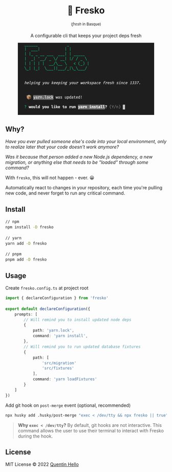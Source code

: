 <h1 align="center">🍇 Fresko</h1>
<p align="center"><sup>(<em>fresh</em> in Basque)</sup></p>
<p align="center">A configurable cli that keeps your project deps fresh</p>

<p align='center'>
<img src='./screenshots/main.png' width='426'/>
</p>

## Why?

_Have you ever pulled someone else's code into your local environment, only to realize later that your code doesn't work anymore?_

_Was it because that person added a new Node.js dependency, a new migration, or anything else that needs to be "loaded" through some command?_

With `fresko`, this will not happen - ever. 😀

Automatically react to changes in your repository, each time you're pulling new code, and never forget to run any critical command.

## Install

```sh
// npm
npm install -D fresko

// yarn
yarn add -D fresko

// pnpm
pnpm add -D fresko
```

## Usage

Create `fresko.config.ts` at project root

```typescript
import { declareConfiguration } from 'fresko'

export default declareConfiguration({
    prompts: [
        // Will remind you to install updated node deps
        {
            path: 'yarn.lock',
            command: 'yarn install',
        },
        // Will remind you to run updated database fixtures
        {
            path: [
                'src/migration'
                'src/fixtures'
            ],
            command: 'yarn loadFixtures'
        }
    ]
})

```

Add git hook on `post-merge` event (optional, recommended)

```sh
npx husky add .husky/post-merge "exec < /dev/tty && npx fresko || true"
```

> **Why `exec < /dev/tty`?** By default, git hooks are not interactive. This command allows the user to use their terminal to interact with Fresko during the hook.


## License

MIT License © 2022 [Quentin Hello](https://github.com/qhello)

